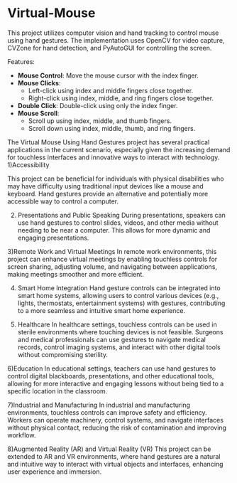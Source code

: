 ﻿# Virtual-Mouse
This project utilizes computer vision and hand tracking to control mouse using hand gestures. The implementation uses OpenCV for video capture, CVZone for hand detection, and PyAutoGUI for controlling the screen.

Features:
- **Mouse Control**: Move the mouse cursor with the index finger.
- **Mouse Clicks**: 
  - Left-click using index and middle fingers close together.
  - Right-click using index, middle, and ring fingers close together.
- **Double Click**: Double-click using only the index finger.
- **Mouse Scroll**: 
  - Scroll up using index, middle, and thumb fingers.
  - Scroll down using index, middle, thumb, and ring fingers.

The Virtual Mouse Using Hand Gestures project has several practical applications in the current scenario, especially given the increasing demand for touchless interfaces and innovative ways to interact with technology.
1)Accessibility

This project can be beneficial for individuals with physical disabilities who may have difficulty using traditional input devices like a mouse and keyboard. Hand gestures provide an alternative and potentially more accessible way to control a computer.

2) Presentations and Public Speaking
During presentations, speakers can use hand gestures to control slides, videos, and other media without needing to be near a computer. This allows for more dynamic and engaging presentations.

3)Remote Work and Virtual Meetings
In remote work environments, this project can enhance virtual meetings by enabling touchless controls for screen sharing, adjusting volume, and navigating between applications, making meetings smoother and more efficient.

4) Smart Home Integration
Hand gesture controls can be integrated into smart home systems, allowing users to control various devices (e.g., lights, thermostats, entertainment systems) with gestures, contributing to a more seamless and intuitive smart home experience.

5) Healthcare
In healthcare settings, touchless controls can be used in sterile environments where touching devices is not feasible. Surgeons and medical professionals can use gestures to navigate medical records, control imaging systems, and interact with other digital tools without compromising sterility.

6)Education
In educational settings, teachers can use hand gestures to control digital blackboards, presentations, and other educational tools, allowing for more interactive and engaging lessons without being tied to a specific location in the classroom.

7)Industrial and Manufacturing
In industrial and manufacturing environments, touchless controls can improve safety and efficiency. Workers can operate machinery, control systems, and navigate interfaces without physical contact, reducing the risk of contamination and improving workflow.

8)Augmented Reality (AR) and Virtual Reality (VR)
This project can be extended to AR and VR environments, where hand gestures are a natural and intuitive way to interact with virtual objects and interfaces, enhancing user experience and immersion.

